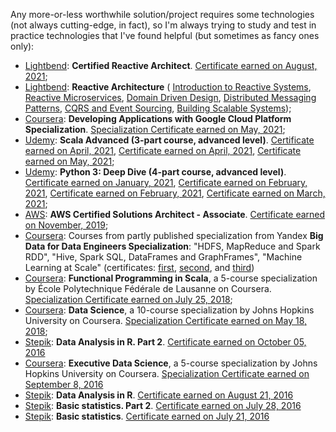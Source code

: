 Any more-or-less worthwhile solution/project requires some technologies (not always cutting-edge, in fact), so I'm always trying to study and test in practice technologies that I've found helpful (but sometimes as  fancy ones only):

* [Lightbend](https://academy.lightbend.com): **Certified Reactive Architect**. [Certificate earned on August, 2021](https://certification.mettl.com/lightbend/applicant/result/download-certificate?key=yZiw5WH%2FAOmnH7Li2Wsg2Q);
* [Lightbend](https://academy.lightbend.com): **Reactive Architecture** (
  [Introduction to Reactive Systems](https://www.credly.com/badges/38b77b56-149e-4ac5-b17c-9b0af7331206e),
  [Reactive Microservices](https://www.credly.com/badges/a1168c3f-25be-4978-963f-87fa346b2864e),
  [Domain Driven Design](https://www.credly.com/badges/dc471c15-5c12-4edb-a1ed-920733c230efe), 
  [Distributed Messaging Patterns](https://www.credly.com/badges/805843ec-b640-47bf-b5c8-85c086587887e),
  [CQRS and Event Sourcing](https://www.credly.com/badges/ae457509-2b81-454d-91b9-739f7e3ecef4e),
  [Building Scalable Systems](https://www.credly.com/badges/1e93e8cb-f9ea-4e47-817d-db19904bfee3e));
* [Coursera](https://www.coursera.org): **Developing Applications with Google Cloud Platform Specialization**. [Specialization Certificate earned on May, 2021](
https://www.coursera.org/account/accomplishments/specialization/F6KF88WFBUM7);
* [Udemy](https://www.udemy.com): **Scala Advanced (3-part course, advanced level)**. [Certificate earned on April, 2021](https://www.udemy.com/certificate/UC-64476b70-f926-4b36-9f04-1a84fe550f79/),
  [Certificate earned on April, 2021](https://www.udemy.com/certificate/UC-ab9cccb6-a609-4eae-86fe-7e8fd57ed799/),
  [Certificate earned on May, 2021](https://www.udemy.com/certificate/UC-7712b8a1-a731-426d-880d-cd86a4813559/);
* [Udemy](https://www.udemy.com): **Python 3: Deep Dive (4-part course, advanced level)**. [Certificate earned on January, 2021](https://www.udemy.com/certificate/UC-d3095d89-3ad6-4b08-bc76-727b4a71bdb6/),
  [Certificate earned on February, 2021](https://www.udemy.com/certificate/UC-3ca3ebd1-5fd4-4ac8-a0a3-0756697cd4da/),
  [Certificate earned on February, 2021](https://www.udemy.com/certificate/UC-05ec30dc-3d19-475b-be09-ab7519fef332/),
  [Certificate earned on March, 2021](https://www.udemy.com/certificate/UC-e10ee1eb-9ee3-4c48-8f04-c4ef1918be68/);
* [AWS](https://aws.amazon.com): **AWS Certified Solutions Architect - Associate**. [Certificate earned on November, 2019](https://www.youracclaim.com/badges/bbb6de70-ed4d-4d8f-849f-0603f67628e7);
* [Coursera](https://www.coursera.org): Courses from partly published specialization from Yandex **Big Data for Data Engineers Specialization**: "HDFS, MapReduce and Spark RDD",  "Hive, Spark SQL, DataFrames and GraphFrames", "Machine Learning at Scale" (certificates: [first](https://www.coursera.org/account/accomplishments/certificate/7L3SUHJYV2VL),  [second](https://www.coursera.org/account/accomplishments/certificate/R925KBPP6S45),
and [third](https://www.coursera.org/account/accomplishments/certificate/KBRVRRRATF3C))
* [Coursera](https://www.coursera.org): **Functional Programming in Scala**, a 5-course specialization by École Polytechnique Fédérale de Lausanne on Coursera. [Specialization Certificate earned on July 25, 2018](https://www.coursera.org/account/accomplishments/specialization/2PYDN5EWUMPH);
* [Coursera](https://www.coursera.org): **Data Science**, a 10-course specialization by Johns Hopkins University on Coursera. [Specialization Certificate earned on May 18, 2018](https://www.coursera.org/account/accomplishments/specialization/C58NNARFTFP4);
* [Stepik](https://stepik.org): **Data Analysis in R. Part 2**. [Certificate earned on October 05, 2016](https://stepik.org/cert/34420)
* [Coursera](https://www.coursera.org): **Executive Data Science**, a 5-course specialization by Johns Hopkins University on Coursera. [Specialization Certificate earned on September 8, 2016](https://www.coursera.org/account/accomplishments/specialization/VQ8VP4ZNSFAX)
* [Stepik](https://stepik.org): **Data Analysis in R**. [Certificate earned on August 21, 2016](https://stepik.org/cert/31713)
* [Stepik](https://stepik.org): **Basic statistics. Part 2**. [Certificate earned on July 28, 2016](https://stepik.org/cert/30222)
* [Stepik](https://stepik.org): **Basic statistics**. [Certificate earned on July 21, 2016](https://stepik.org/cert/29820)
